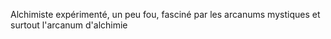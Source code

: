 Alchimiste expérimenté, un peu fou, fasciné par les arcanums mystiques et surtout l'arcanum d'alchimie